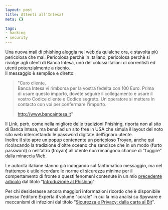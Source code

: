```yaml
--- 
layout: post
title: Attenti all'Intesa!
meta: {}

tags: 
- hacking
- security
---
```

 Una nuova mail di phishing aleggia nel web da quialche ora, e stavolta più pericolosa che mai. Pericolosa perchè in Italiano, pericolosa perchè si rivolge agli utenti di Banca Intesa, uno dei colossi italiani di correntisti ed utenti potenzialmente a rischio.  
Il messaggio è semplice e diretto:

> "Caro cliente,  
> Banca Intesa vi rimborsa per la vostra fedelta con 100 Euro. Prima  
> di usare questo importo, dovete seguire il collegamento e usare il  
> vostro Codice cliente e Codice segreto. Un operatore si mettera in  
> contacto con voi per confermare l'importo.  
>  
> http://www.bancaintesa.it"  

<!--adsense-->

Il Link, però, come nella migliore delle tradizioni Phishing, riporta non al sito di Banca Intesa, ma bensì ad un sito free in USA che simula il layout del noto sito web intercettando le password digitate dell'ignaro utente.  
Inoltre il sito apre un popup contenente un pericoloso Troyan, anche qui ricolacando la tradizione d'oltre oceano che sancisce che in un modo (furto password) o nell'altro (troyan) all'utente non rimangono chance di "fuggire" dalla minaccia Web.  
  
Le autorità italiane stanno già indagando sul fantomatico messaggio, ma nel frattempo è utile ricordare le norme di sicurezza minime per il compertamento di fronte a questi fenomeni contenute in un mio <a href="http://www.lastknight.com/Introduzione-al-Phishing.aspx">precedente articolo</a> dal titolo "<a href="http://www.lastknight.com/Introduzione-al-Phishing.aspx">Introduzione al Phishing</a>".  
  
Per chi desiderasse ancora maggiori informazioni ricordo che è disponibile presso l'editore Experta il volume "corale" in cui la mia analisi su Spyware e meccanismi di infezioni dal titolo "<a href="http://www.expertaedizioni.it/index.php?id=38909">Sicurezza e Privacy: dalla carta al Bit</a>".<div style="clear:both; padding-bottom: 0.25em;"></div> 

